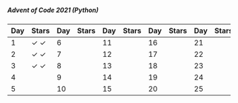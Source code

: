 ##### Advent of Code 2021 (Python)
| Day | Stars | Day | Stars | Day | Stars | Day | Stars | Day | Stars |
|-----|-------|-----|-------|-----|-------|-----|-------|-----|-------|
|    1| ✓ ✓ |    6|     |   11|     |   16|     |   21|     |
|    2| ✓ ✓ |    7|     |   12|     |   17|     |   22|     |
|    3| ✓ ✓ |    8|     |   13|     |   18|     |   23|     |
|    4|     |    9|     |   14|     |   19|     |   24|     |
|    5|     |   10|     |   15|     |   20|     |   25|     |
